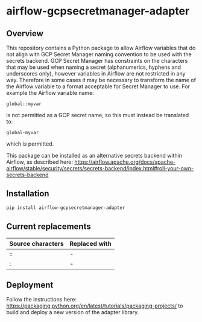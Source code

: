 # airflow-gcpsecretmanager-adapter
## Overview
This repository contains a Python package to allow Airflow variables that do not align with GCP Secret Manager naming convention to be used with the secrets backend. GCP Secret Manager has constraints on the characters that may be used when naming a secret (alphanumerics, hyphens and underscores only), however variables in Airflow are not restricted in any way. Therefore in some cases it may be necessary to transform the name of the Airflow variable to a format acceptable for Secret Manager to use. For example the Airflow variable name:

```
global::myvar
```

is not permitted as a GCP secret name, so this must instead be translated to:

```
global-myvar
```
which *is* permitted.

This package can be installed as an alternative secrets backend within Airflow, as described here: https://airflow.apache.org/docs/apache-airflow/stable/security/secrets/secrets-backend/index.html#roll-your-own-secrets-backend


## Installation

```bash
pip install airflow-gcpsecretmanager-adapter
```

## Current replacements

| Source characters | Replaced with |
--------------------|----------------
| ::                | -             |
| :                 | -             |

## Deployment

Follow the instructions here: https://packaging.python.org/en/latest/tutorials/packaging-projects/ to build and deploy a new version of the adapter library.